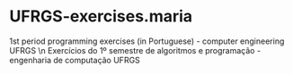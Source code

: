 # UFRGS-exercises.maria

1st period programming exercises (in Portuguese) - computer engineering UFRGS \n
Exercícios do 1º semestre de algoritmos e programação - engenharia de computação UFRGS
